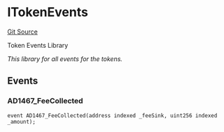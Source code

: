 # ITokenEvents
[Git Source](https://github.com/thrackle-io/forte-rules-engine/blob/80d1936ea39e283e25322fe390d911cd354fcdef/src/common/IEvents.sol)

Token Events Library

*This library for all events for the tokens.*


## Events
### AD1467_FeeCollected

```solidity
event AD1467_FeeCollected(address indexed _feeSink, uint256 indexed _amount);
```

